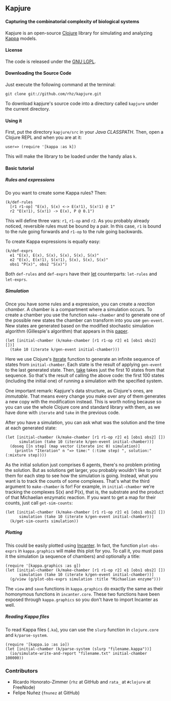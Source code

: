 ## Kapjure
#### Capturing the combinatorial complexity of biological systems

Kapjure is an open-source <a href="http://clojure.org/">Clojure</a> library for simulating and analyzing
<a href="http://www.kappalanguage.org">Kappa</a> models.

#### License

The code is released under the <a href="http://www.gnu.org/licenses/lgpl.html">GNU LGPL</a>.

#### Downloading the Source Code

Just execute the following command at the terminal:

    git clone git://github.com/rhz/kapjure.git

To download kapjure's source code into a directory called `kapjure` under the current directory.

#### Using it

First, put the directory `kapjure/src` in your *Java CLASSPATH*.
Then, open a Clojure REPL and when you are at it:

    user=> (require '[kappa :as k])

This will make the library to be loaded under the handy alias `k`.

#### Basic tutorial

##### Rules and expressions

Do you want to create some Kappa rules? Then:

    (k/def-rules
      [r1 r1-op] "E(x), S(x) <-> E(x!1), S(x!1) @ 1"
      r2 "E(x!1), S(x!1) -> E(x), P @ 0.1")

This will define three vars: `r1`, `r1-op` and `r2`.
As you probably already noticed, reversible rules must be bound by a pair.
In this case, `r1` is bound to the rule going forwards and `r1-op` to the rule going backwards.

To create Kappa expressions is equally easy:

    (k/def-exprs
      e1 "E(x), E(x), S(x), S(x), S(x), S(x)"
      e2 "E(x), E(x!1), S(x!1), S(x), S(x), S(x)"
      obs1 "P(x)", obs2 "S(x)")

Both `def-rules` and `def-exprs` have their
<a href="http://clojure.org/special_forms#Special Forms--(let [bindings* ] exprs*)">let</a>
counterparts: `let-rules` and `let-exprs`.

##### Simulation

Once you have some rules and a expression, you can create a *reaction chamber*.
A chamber is a compartment where a simulation occurs.
To create a chamber you use the function `make-chamber` and to generate one of the possible
new states the chamber can transform into you use `gen-event`.
New states are generated based on the modified stochastic simulation algorithm (Gillespie's algorithm)
that appears in this <a href="http://www.springerlink.com/content/k6202r6207358424/">paper</a>.

    (let [initial-chamber (k/make-chamber [r1 r1-op r2] e1 [obs1 obs2] [])]
      (take 10 (iterate k/gen-event initial-chamber)))

Here we use Clojure's
<a href="http://clojure.github.com/clojure/clojure.core-api.html#clojure.core/iterate">iterate</a>
function to generate an infinite sequence of states from `initial-chamber`.
Each state is the result of applying `gen-event` to the last generated state.
Then, <a href="http://clojure.github.com/clojure/clojure.core-api.html#clojure.core/take">take</a>
takes just the first 10 states from that sequence.
So that's the result of calling the above code: the first 100 states (including the initial one) of
running a simulation with the specified system.

One important remark: Kapjure's data structure, as Clojure's ones, are *immutable*.
That means every change you make over any of them generates a new copy with the modification instead.
This is worth noting because so you can use the whole Clojure core and standard library with them,
as we have done with `iterate` and `take` in the previous code.

After you have a simulation, you can ask what was the solution and the time at each generated state:

    (let [initial-chamber (k/make-chamber [r1 r1-op r2] e1 [obs1 obs2] [])
          simulation (take 10 (iterate k/gen-event initial-chamber))]
      (doseq [[n step] (map vector (iterate inc 0) simulation)]
        (println "Iteration" n "=> time:" (:time step) ", solution:" (:mixture step))))

As the initial solution just comprises 6 agents, there's no problem printing the solution.
But as solutions get larger, you probably wouldn't like to print them for each step to see
how the simulation is going.
Instead, what you want is to track the counts of some complexes.
That's what the third argument to `make-chamber` is for!
For example, in `initial-chamber` we're tracking the complexes S(x) and P(x),
that is, the substrate and the product of that Michaelian enzymatic reaction.
If you want to get a map for their counts, just call `get-sim-counts`:

    (let [initial-chamber (k/make-chamber [r1 r1-op r2] e1 [obs1 obs2] [])
          simulation (take 10 (iterate k/gen-event initial-chamber))]
      (k/get-sim-counts simulation))

##### Plotting

This could be easily plotted using <a href="http://incanter.org/">Incanter</a>.
In fact, the function `plot-obs-exprs` in `kappa.graphics` will make this plot for you.
To call it, you must pass it the simulation (a sequence of chambers) and optionally a title:

    (require '[kappa.graphics :as g])
    (let [initial-chamber (k/make-chamber [r1 r1-op r2] e1 [obs1 obs2] [])
          simulation (take 10 (iterate k/gen-event initial-chamber))]
      (g/view (g/plot-obs-exprs simulation :title "Michaelian enzyme")))

The `view` and `save` functions in `kappa.graphics` do exactly the same as their
homonymous functions in `incanter.core`.
These two functions have been exposed through `kappa.graphics` so you don't
have to import Incanter as well.

##### Reading Kappa files

To read Kappa files (`.ka`), you can use the `slurp` function in `clojure.core` and
`k/parse-system`.

    (require '[kappa.io :as io])
    (let [initial-chamber (k/parse-system (slurp "filename.kappa"))]
      (io/simulate-write-and-report "filename.txt" initial-chamber 100000))


### Contributors

 * Ricardo Honorato-Zimmer (`rhz` at GitHub and `rata_` at `#clojure` at FreeNode)
 * Felipe Nuñez (`fnunez` at GitHub)

